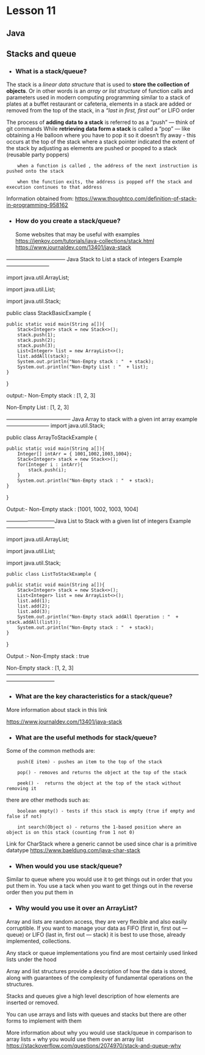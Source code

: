 # **Lesson 11**
## Java

## Stacks and queue


- ### What is a stack/queue?

The stack is a *linear data structure* that is used to **store the collection of objects**.
Or in other words is an *array or list structure* of function calls and parameters used in modern computing programming similar to a stack of plates at a buffet restaurant or cafeteria, elements in a stack are added or removed from the top of the stack, in a *“last in first, first out”* or LIFO order

The process of **adding data to a stack** is referred to as a “push” — think of git commands
While **retrieving data form a stack** is called a “pop” — like obtaining a He balloon where you have to pop it so it doesn’t fly away
		- this occurs at the top of the stack where a stack pointer indicated the extent of the stack by adjusting as elements are pushed or pooped to a stack (reusable party poppers)

		when a function is called , the address of the next instruction is pushed onto the stack

		when the function exits, the address is popped off the stack and execution continues to that address

Information obtained from: https://www.thoughtco.com/definition-of-stack-in-programming-958162

- ### How do you create a stack/queue?
	Some websites that may be useful with examples
	https://jenkov.com/tutorials/java-collections/stack.html
	https://www.journaldev.com/13401/java-stack

——————————— Java Stack to List  a stack of integers Example ————————

import java.util.ArrayList;

import java.util.List;

import java.util.Stack;

public class StackBasicExample {

    public static void main(String a[]){
        Stack<Integer> stack = new Stack<>();
        stack.push(1);
        stack.push(2);
        stack.push(3);
        List<Integer> list = new ArrayList<>();
        list.addAll(stack);
        System.out.println("Non-Empty stack : "  + stack);
        System.out.println("Non-Empty List : "  + list);
    }
}

output:- 
Non-Empty stack : [1, 2, 3]

Non-Empty List : [1, 2, 3]

———————————— Java Array to stack with a given int array example ————————
import java.util.Stack;

public class ArrayToStackExample {

    public static void main(String a[]){
        Integer[] intArr = { 1001,1002,1003,1004};
        Stack<Integer> stack = new Stack<>();
        for(Integer i : intArr){
            stack.push(i);
        }
        System.out.println("Non-Empty stack : "  + stack);
    }
}

Output:-
Non-Empty stack : [1001, 1002, 1003, 1004]

—————————Java List to Stack with a given list of integers Example —————————

import java.util.ArrayList;

import java.util.List;

import java.util.Stack;

    public class ListToStackExample {

    public static void main(String a[]){
        Stack<Integer> stack = new Stack<>();
        List<Integer> list = new ArrayList<>();
        list.add(1);
        list.add(2);
        list.add(3);
        System.out.println("Non-Empty stack addAll Operation : "  + stack.addAll(list));
        System.out.println("Non-Empty stack : "  + stack);
    }
}     

Output :- 
Non-Empty stack : true

Non-Empty stack : [1, 2, 3]
—————————————————————————————————————————————

- ### What are the key characteristics for a stack/queue?

More information about stack in this link

 https://www.journaldev.com/13401/java-stack



- ### What are the useful methods for stack/queue?

Some of the common methods are:

		push(E item) - pushes an item to the top of the stack

		pop() - removes and returns the object at the top of the stack

		peek() -  returns the object at the top of the stack without removing it
		
there are other methods such as:

		boolean empty() - tests if this stack is empty (true if empty and false if not)

		int search(Object o) - returns the 1-based position where an object is on this stack (counting from 1 not 0)

Link for CharStack where a generic cannot be used since char is a primitive datatype https://www.baeldung.com/java-char-stack

- ### When would you use stack/queue?

Similar to queue where you would use it to get things out in order that you put them in. You use a tack when you want to get things out in the reverse order then you put them in

- ### Why would you use it over an ArrayList?



Array and lists are random access, they are very flexible and also easily corruptible. If you want to manage your data as FIFO (first in, first out — queue) or LIFO (last in, first out — stack) it is best to use those, already implemented, collections.

Any stack or queue implementations you find are most certainly used linked lists under the hood

Array and list structures provide a description of how the data is stored, along with guarantees of the complexity of fundamental operations on the structures.

Stacks and queues give a high level description of how elements are inserted or removed.

You can use arrays and lists with queues and stacks but there are other forms to implement with them

More information about why you would use stack/queue in comparison to array lists + why you would use them over an array list 
https://stackoverflow.com/questions/2074970/stack-and-queue-why
